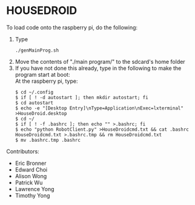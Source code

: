 HOUSEDROID
==========

To load code onto the raspberry pi, do the following:<br>
<ol>
  <li>Type


	./genMainProg.sh


  </li>
  <li>Move the contents of "./main program/" to the sdcard's home folder</li>
  <li>If you have not done this already, type in the following to make the program start at boot:<br>
  At the raspberry pi, type:


	$ cd ~/.config
	$ if [ ! -d autostart ]; then mkdir autostart; fi
	$ cd autostart
	$ echo -e "[Desktop Entry]\nType=Application\nExec=lxterminal" >HouseDroid.desktop
	$ cd ~/
	$ if [ ! -f .bashrc ]; then echo "" >.bashrc; fi
	$ echo "python RobotClient.py" >HouseDroidcmd.txt && cat .bashrc HouseDroidcmd.txt >.bashrc.tmp && rm HouseDroidcmd.txt
	$ mv .bashrc.tmp .bashrc


  </li>
</ol>

Contributors:<br>
<ul>
    <li>Eric Bronner</li>
    <li>Edward Choi</li>
    <li>Alison Wong</li>
    <li>Patrick Wu</li>
    <li>Lawrence Yong</li>
    <li>Timothy Yong</li>
</ul>

